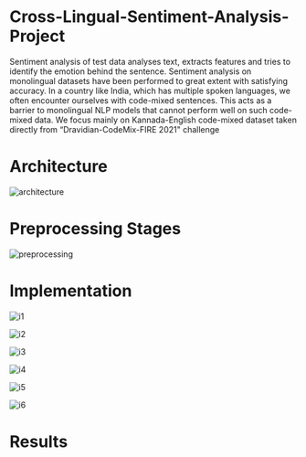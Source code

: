 # Cross-Lingual-Sentiment-Analysis-Project

Sentiment analysis of test data analyses text, extracts features and tries to identify the emotion behind the sentence. 
Sentiment analysis on monolingual datasets have been performed to great extent with satisfying accuracy.
In a country like India, which has multiple spoken languages, we often encounter ourselves with code-mixed sentences.
This acts as a barrier to monolingual NLP models that cannot perform well on such code-mixed data.
We focus mainly on Kannada-English code-mixed dataset taken directly from “Dravidian-CodeMix-FIRE 2021" challenge

# Architecture

![architecture](https://user-images.githubusercontent.com/96068461/225291967-d7ea6d33-5ef1-4e76-9dbe-eb8b7b09d2d1.png)

# Preprocessing Stages

![preprocessing](https://user-images.githubusercontent.com/96068461/225292071-ce00af48-82e9-4566-90f0-cac371c2faf0.png)

# Implementation

![i1](https://user-images.githubusercontent.com/96068461/225293124-b6db12d8-4644-4eca-834c-799c90399142.png)

![i2](https://user-images.githubusercontent.com/96068461/225293389-c8181231-683b-402c-a8a8-67b5cd61b534.png)

![i3](https://user-images.githubusercontent.com/96068461/225293364-90a30597-03e6-46a9-a965-e461185a5903.png)

![i4](https://user-images.githubusercontent.com/96068461/225293500-8a17a76e-da93-45a0-9735-2a2b9f203a01.png)

![i5](https://user-images.githubusercontent.com/96068461/225293507-eb1eeaa3-9e67-4568-b926-f9b7d09547f7.png)

![i6](https://user-images.githubusercontent.com/96068461/225293508-da77d68b-4809-46b6-af31-8e8e44c5b77a.png)

# Results

